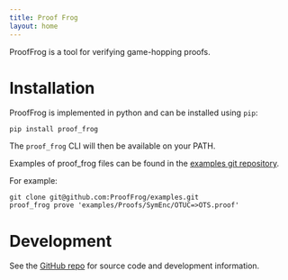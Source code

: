 ```yaml
---
title: Proof Frog
layout: home
---
```


ProofFrog is a tool for verifying game-hopping proofs.

# Installation

ProofFrog is implemented in python and can be installed using `pip`:

`pip install proof_frog`

The `proof_frog` CLI will then be available on your PATH.

Examples of proof_frog files can be found in the [examples git repository](https://github.com/ProofFrog/examples).

For example:

```
git clone git@github.com:ProofFrog/examples.git
proof_frog prove 'examples/Proofs/SymEnc/OTUC=>OTS.proof'
```

# Development

See the [GitHub repo](https://github.com/ProofFrog/ProofFrog) for source code and development information.
